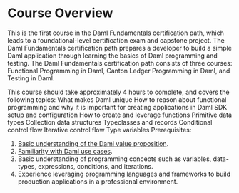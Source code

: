 # Course Overview
This is the first course in the Daml Fundamentals certification path, which leads to a foundational-level certification exam and capstone project. The Daml Fundamentals certification path prepares a developer to build a simple Daml application through learning the basics of Daml programming and testing. The Daml Fundamentals certification path consists of three courses: Functional Programming in Daml, Canton Ledger Programming in Daml, and Testing in Daml.

This course should take approximately 4 hours to complete, and covers the following topics:
What makes Daml unique
How to reason about functional programming and why it is important for creating applications in Daml
SDK setup and configuration
How to create and leverage functions
Primitive data types
Collection data structures
Typeclasses and records
Conditional control flow
Iterative control flow
Type variables
Prerequisites: 
1. [Basic understanding of the Daml value proposition](https://www.digitalasset.com/developers).
2. [Familiarity with Daml use cases](https://www.digitalasset.com/use-cases).
3. Basic understanding of programming concepts such as variables, data-types, expressions, conditions, and iterations.
4. Experience leveraging programming languages and frameworks to build production applications in a professional environment.
